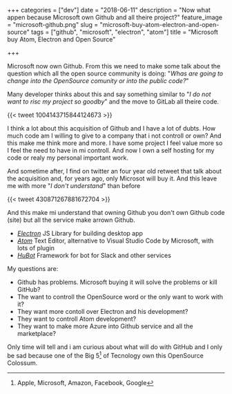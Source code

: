 +++
categories = ["dev"]
date = "2018-06-11"
description = "Now what appen because Microsoft own Github and all theire project?"
feature_image = "microsoft-github.png"
slug = "microsoft-buy-atom-electron-and-open-source"
tags = ["github", "microsoft", "electron", "atom"]
title = "Microsoft buy Atom, Electron and Open Source"

+++

Microsoft now own Github. From this we need to make some talk about the question which all the open source community is doing: "_Whas are going to change into the OpenSource comunity or into the public code?_"

Many developer thinks about this and say something similar to "_I do not want to risc my project so goodby_" and the move to GitLab all theire code.

{{< tweet 1004143715844124673 >}}

I think a lot about this acquisition of Github and I have a lot of dubts. How much code am I willing to give to a company that i not controll or own?
And this make me think more and more. I have some project I feel value more so I feel the need to have in mi controll.
And now I own a self hosting for my code or realy my personal important work.

And sometime after, I find on twitter an four year old retweet that talk about the acquisition and, for years ago, only Microsot will buy it. And this leave me with more "_I don't understand_" than before

{{< tweet 430871267881672704 >}}

And this make mi understand that owning Github you don't own Github code (site) but all the service make arrown Github.

-   [_Electron_](https://electronjs.org) JS Library for building desktop app
-   [_Atom_](https://atom.io) Text Editor, alternative to Visual Studio Code by Microsoft, with lots of plugin
-   [_HuBot_](https://hubot.github.com) Framework for bot for Slack and other services

My questions are:

-   Github has problems. Microsoft buying it will solve the problems or kill GitHub?
-   The want to controll the OpenSource word or the only want to work with it?
-   They want more contoll over Electron and his development?
-   They want to controll Atom development?
-   They want to make more Azure into Github service and all the marketplace?

Only time will tell and i am curious about what will do with GitHub and I only be sad because one of the Big 5[^1] of Tecnology own this OpenSource Colossum.

[^1]: Apple, Microsoft, Amazon, Facebook, Google

